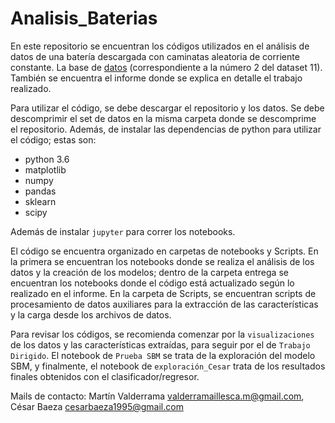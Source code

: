 # Analisis_Baterias

En este repositorio se encuentran los códigos utilizados en el análisis de datos de una batería descargada con caminatas aleatoria de corriente constante. La base de [datos](https://ti.arc.nasa.gov/tech/dash/groups/pcoe/prognostic-data-repository/) (correspondiente a la número 2 del dataset 11). También se encuentra el informe donde se explica en detalle el trabajo realizado.

Para utilizar el código, se debe descargar el repositorio y los datos. Se debe descomprimir el set de datos en la misma carpeta donde se descomprime el repositorio. Además, de instalar las dependencias de python para utilizar el código; estas son:

- python 3.6
- matplotlib
- numpy
- pandas
- sklearn
- scipy

Además de instalar `jupyter` para correr los notebooks.

El código se encuentra organizado en carpetas de notebooks y Scripts. En la primera se encuentran los notebooks donde
se realiza el análisis de los datos y la creación de los modelos; dentro de la carpeta entrega se encuentran los notebooks
donde el código está actualizado según lo realizado en el informe. En la carpeta de Scripts, se encuentran scripts
de procesamiento de datos auxiliares para la extracción de las características y la carga desde los archivos de datos.

Para revisar los códigos, se recomienda comenzar por la `visualizaciones` de los datos y las características extraídas, para seguir por el de `Trabajo Dirigido`. El notebook de `Prueba SBM` se trata de la exploración del modelo SBM, y finalmente, el notebook de `exploración_Cesar` trata de los resultados finales obtenidos con el clasificador/regresor.

Mails de contacto: Martín Valderrama valderramaillesca.m@gmail.com, César Baeza cesarbaeza1995@gmail.com
